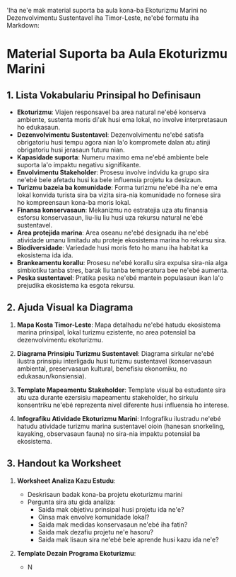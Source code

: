'Iha ne'e mak material suporta ba aula kona-ba Ekoturizmu Marini no Dezenvolvimentu Sustentavel iha Timor-Leste, ne'ebé formatu iha Markdown:

# Material Suporta ba Aula Ekoturizmu Marini

## 1. Lista Vokabulariu Prinsipal ho Definisaun

- **Ekoturizmu**: Viajen responsavel ba area natural ne'ebé konserva ambiente, sustenta moris di'ak husi ema lokal, no involve interpretasaun ho edukasaun.
- **Dezenvolvimentu Sustentavel**: Dezenvolvimentu ne'ebé satisfa obrigatoriu husi tempu agora nian la'o kompromete dalan atu atinji obrigatoriu husi jerasaun futuru nian.
- **Kapasidade suporta**: Numeru maximo ema ne'ebé ambiente bele suporta la'o impaktu negativu signifikante.
- **Envolvimentu Stakeholder**: Prosesu involve indvidu ka grupo sira ne'ebé bele afetadu husi ka bele influensia projetu ka desizaun.
- **Turizmu bazeia ba komunidade**: Forma turizmu ne'ebé iha ne'e ema lokal konvida turista sira ba vizita sira-nia komunidade no fornese sira ho kompreensaun kona-ba moris lokal.
- **Finansa konservasaun**: Mekanizmu no estratejia uza atu finansia esforsu konservasaun, liu-liu liu husi uza rekursu natural ne'ebé sustentavel.
- **Area protejida marina**: Area oseanu ne'ebé designadu iha ne'ebé atividade umanu limitadu atu proteje ekosistema marina ho rekursu sira.
- **Biodiversidade**: Variedade husi moris feto ho manu iha habitat ka ekosistema ida ida.
- **Brankeamentu korallu**: Prosesu ne'ebé korallu sira expulsa sira-nia alga simbiotiku tanba stres, barak liu tanba temperatura bee ne'ebé aumenta.
- **Peska sustentavel**: Pratika peska ne'ebé mantein populasaun ikan la'o prejudika ekosistema ka esgota rekursu.

## 2. Ajuda Visual ka Diagrama

1. **Mapa Kosta Timor-Leste**: Mapa detalhadu ne'ebé hatudu ekosistema marina prinsipal, lokal turizmu ezistente, no area potensial ba dezenvolvimentu ekoturizmu.

2. **Diagrama Prinsipiu Turizmu Sustentavel**: Diagrama sirkular ne'ebé ilustra prinsipiu interligadu husi turizmu sustentavel (konservasaun ambiental, preservasaun kultural, benefisiu ekonomiku, no edukasaun/konsiensia).

3. **Template Mapeamentu Stakeholder**: Template visual ba estudante sira atu uza durante ezersisiu mapeamentu stakeholder, ho sirkulu konsentriku ne'ebé reprezenta nivel diferente husi influensia ho interese.

4. **Infografiku Atividade Ekoturizmu Marini**: Infografiku ilustradu ne'ebé hatudu atividade turizmu marina sustentavel oioin (hanesan snorkeling, kayaking, observasaun fauna) no sira-nia impaktu potensial ba ekosistema.

## 3. Handout ka Worksheet

1. **Worksheet Analiza Kazu Estudu**:
   - Deskrisaun badak kona-ba projetu ekoturizmu marini
   - Pergunta sira atu gida analiza:
     * Saida mak objetivu prinsipal husi projetu ida ne'e?
     * Oinsa mak envolve komunidade lokal?
     * Saida mak medidas konservasaun ne'ebé iha fatin?
     * Saida mak dezafiu projetu ne'e hasoru?
     * Saida mak lisaun sira ne'ebé bele aprende husi kazu ida ne'e?

2. **Template Dezain Programa Ekoturizmu**:
   - N